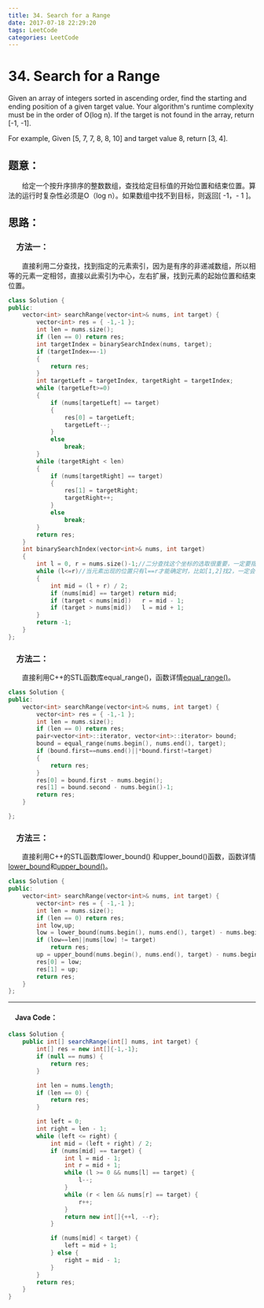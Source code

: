 ```yaml
---
title: 34. Search for a Range
date: 2017-07-18 22:29:20
tags: LeetCode
categories: LeetCode
---
```


# 34. Search for a Range

Given an array of integers sorted in ascending order, find the starting and ending position of a given target value.
Your algorithm's runtime complexity must be in the order of O(log n).
If the target is not found in the array, return [-1, -1].

For example,
Given [5, 7, 7, 8, 8, 10] and target value 8,
return [3, 4].

<!--more-->

## 题意：

　　给定一个按升序排序的整数数组，查找给定目标值的开始位置和结束位置。算法的运行时复杂性必须是O（log n）。如果数组中找不到目标，则返回[ -1，- 1 ]。

## 思路：

### 　方法一：

　　直接利用二分查找，找到指定的元素索引，因为是有序的非递减数组，所以相等的元素一定相邻，直接以此索引为中心，左右扩展，找到元素的起始位置和结束位置。

```c++
class Solution {
public:
	vector<int> searchRange(vector<int>& nums, int target) {
		vector<int> res = { -1,-1 };
		int len = nums.size();
		if (len == 0) return res;
		int targetIndex = binarySearchIndex(nums, target);
		if (targetIndex==-1)
		{
			return res;
		}
		int targetLeft = targetIndex, targetRight = targetIndex;
		while (targetLeft>=0)
		{
			if (nums[targetLeft] == target)
			{
				res[0] = targetLeft;
				targetLeft--;
			}
			else
				break;
		}
		while (targetRight < len)
		{
			if (nums[targetRight] == target)
			{
				res[1] = targetRight;
				targetRight++;
			}
			else
				break;
		}
		return res;
	}
	int binarySearchIndex(vector<int>& nums, int target)
	{
		int l = 0, r = nums.size()-1;//二分查找这个坐标的选取很重要，一定要指向要查找的第一个元素和最后一个元素！！！！！
		while (l<=r)//当元素出现的位置只有l==r才能确定时，比如[1,2]找2，一定会出现l==r，所以由上面左右坐标确定后，一定注意此处要有相等！！！！！！
		{
			int mid = (l + r) / 2;
			if (nums[mid] == target) return mid;
			if (target < nums[mid])   r = mid - 1;
			if (target > nums[mid])   l = mid + 1;
		}
		return -1;
	}
};

```

### 　方法二：

　　直接利用C++的STL函数库equal_range()，函数详情[equal_range()](http://www.cplusplus.com/reference/algorithm/equal_range/?kw=equal_range)。

```c++
class Solution {
public:
	vector<int> searchRange(vector<int>& nums, int target) {
		vector<int> res = { -1,-1 };
		int len = nums.size();
		if (len == 0) return res;
		pair<vector<int>::iterator, vector<int>::iterator> bound;
		bound = equal_range(nums.begin(), nums.end(), target);
		if (bound.first==nums.end()||*bound.first!=target)
		{
			return res;
		}
		res[0] = bound.first - nums.begin();
		res[1] = bound.second - nums.begin()-1;
		return res;
	}

};
```

### 　方法三：

　　直接利用C++的STL函数库lower_bound() 和upper_bound()函数，函数详情[lower_bound](http://www.cplusplus.com/reference/algorithm/lower_bound/)和[upper_bound()](http://www.cplusplus.com/reference/algorithm/upper_bound/)。

```c++
class Solution {
public:
	vector<int> searchRange(vector<int>& nums, int target) {
		vector<int> res = { -1,-1 };
		int len = nums.size();
		if (len == 0) return res;
		int low,up;
		low = lower_bound(nums.begin(), nums.end(), target) - nums.begin();
		if (low==len||nums[low] != target)
			return res;
		up = upper_bound(nums.begin(), nums.end(), target) - nums.begin() - 1;
		res[0] = low;
		res[1] = up;
		return res;
	}
};

```

---------------------------------------------------
#### 　Java Code：
```Java
class Solution {
    public int[] searchRange(int[] nums, int target) {
        int[] res = new int[]{-1,-1};
        if (null == nums) {
            return res;
        }

        int len = nums.length;
        if (len == 0) {
            return res;
        }

        int left = 0;
        int right = len - 1;
        while (left <= right) {
            int mid = (left + right) / 2;
            if (nums[mid] == target) {
                int l = mid - 1;
                int r = mid + 1;
                while (l >= 0 && nums[l] == target) {
                    l--;
                }
                while (r < len && nums[r] == target) {
                    r++;
                }
                return new int[]{++l, --r};
            }

            if (nums[mid] < target) {
                left = mid + 1;
            } else {
                right = mid - 1;
            }
        }
        return res;
    }
}
```
